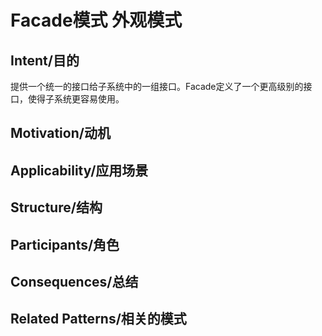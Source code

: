 # Facade模式 外观模式

## Intent/目的

提供一个统一的接口给子系统中的一组接口。Facade定义了一个更高级别的接口，使得子系统更容易使用。

## Motivation/动机



## Applicability/应用场景

## Structure/结构

## Participants/角色

## Consequences/总结

## Related Patterns/相关的模式